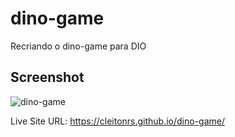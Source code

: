 # dino-game
Recriando o dino-game para DIO

## Screenshot

![dino-game](https://user-images.githubusercontent.com/62728037/141157329-8866d741-92a7-4c98-8fbc-a9ec1df19d75.jpeg)


Live Site URL: https://cleitonrs.github.io/dino-game/
